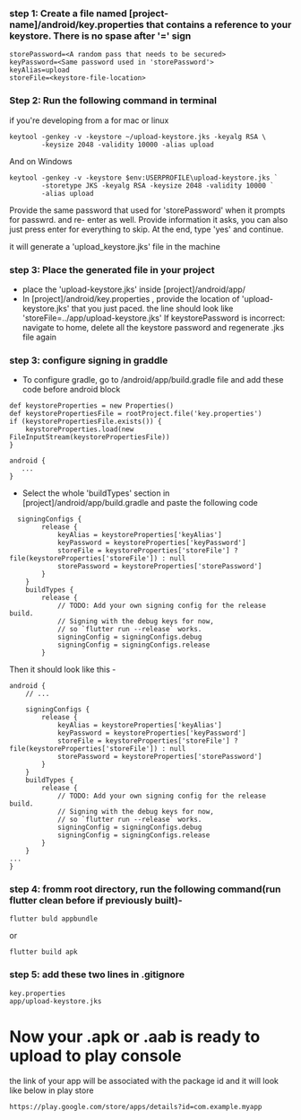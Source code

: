 ### step 1: Create a file named [project-name]/android/key.properties that contains a reference to your keystore. There is no spase after '=' sign
```
storePassword=<A random pass that needs to be secured>
keyPassword=<Same password used in 'storePassword'>
keyAlias=upload
storeFile=<keystore-file-location>
```
### Step 2: Run the following command in terminal

if you're developing from a for mac or linux 
```
keytool -genkey -v -keystore ~/upload-keystore.jks -keyalg RSA \
        -keysize 2048 -validity 10000 -alias upload
```
And on Windows
```
keytool -genkey -v -keystore $env:USERPROFILE\upload-keystore.jks `
        -storetype JKS -keyalg RSA -keysize 2048 -validity 10000 `
        -alias upload
```
Provide the same password that used for 'storePassword' when it prompts for passwrd. and re- enter as well. Provide information it asks, you can also just press enter for 
everything to skip. At the end, type 'yes' and continue. 

it will generate a 'upload_keystore.jks' file in the machine
### step 3: Place the generated file in your project 
- place the 'upload-keystore.jks' inside [project]/android/app/
- In [project]/android/key.properties , provide the location of 'upload-keystore.jks' that you just paced.
  the line should look like 'storeFile=../app/upload-keystore.jks'
If keystorePassword is incorrect: 
navigate to home, delete all the keystore password and regenerate .jks file again

### step 3: configure signing in graddle
- To configure gradle, go to <project>/android/app/build.gradle file and add these code before android block
```
def keystoreProperties = new Properties()
def keystorePropertiesFile = rootProject.file('key.properties')
if (keystorePropertiesFile.exists()) {
    keystoreProperties.load(new FileInputStream(keystorePropertiesFile))
}

android {
   ...
}
```
- Select the whole 'buildTypes' section in [project]/android/app/build.gradle and paste the following code
```
  signingConfigs {
        release {
            keyAlias = keystoreProperties['keyAlias']
            keyPassword = keystoreProperties['keyPassword']
            storeFile = keystoreProperties['storeFile'] ? file(keystoreProperties['storeFile']) : null
            storePassword = keystoreProperties['storePassword']
        }
    }
    buildTypes {
        release {
            // TODO: Add your own signing config for the release build.
            // Signing with the debug keys for now,
            // so `flutter run --release` works.
            signingConfig = signingConfigs.debug
            signingConfig = signingConfigs.release
        }
```
Then it should look like this - 
```
android {
    // ...

    signingConfigs {
        release {
            keyAlias = keystoreProperties['keyAlias']
            keyPassword = keystoreProperties['keyPassword']
            storeFile = keystoreProperties['storeFile'] ? file(keystoreProperties['storeFile']) : null
            storePassword = keystoreProperties['storePassword']
        }
    }
    buildTypes {
        release {
            // TODO: Add your own signing config for the release build.
            // Signing with the debug keys for now,
            // so `flutter run --release` works.
            signingConfig = signingConfigs.debug
            signingConfig = signingConfigs.release
        }
    }
...
}
```
### step 4: fromm root directory, run the following command(run flutter clean before if previously built)- 
```
flutter buld appbundle
```
or 
```
flutter build apk
```
### step 5: add these two lines in .gitignore 
```
key.properties
app/upload-keystore.jks
```
# Now your .apk or .aab is ready to upload to play console 
the link of your app will be associated with the package id and it will look like below in play store
```
https://play.google.com/store/apps/details?id=com.example.myapp
```
